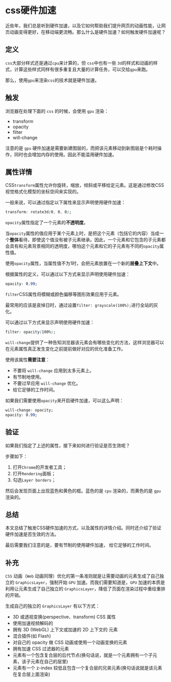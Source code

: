 # css硬件加速

近些年，我们总是听到硬件加速，以及它如何帮助我们提升网页的动画性能，让网页动画变得更好，在移动端更流畅。那么什么是硬件加速？如何触发硬件加速呢？

## 定义

`css`大部分样式还是通过`cpu`来计算的，但 `css`中也有一些 `3d`的样式和动画的样式，计算这些样式同样有很多重复且大量的计算任务，可以交给`gpu`来跑。

那么，使用`gpu`来渲染`css`的技术就是硬件加速。

## 触发

浏览器在处理下面的 `css` 的时候，会使用 `gpu` 渲染：

- transform
- opacity
- filter
- will-change

注意的是 `gpu` 硬件加速是需要新建图层的，而把该元素移动到新图层是个耗时操作，同时也会增加内存的使用。因此不能滥用硬件加速。

## 属性详情

CSS`transform`属性允许你旋转，缩放，倾斜或平移给定元素。这是通过修改CSS视觉格式化模型的坐标空间来实现的。

一般来说，可以通过指定以下属性来显示声明使用硬件加速：

```css
transform: rotate3d(0, 0, 0);
```

`opacity`属性指定了一个元素的**不透明度**。

当`opacity`属性的值应用于某个元素上时，是把这个元素（包括它的内容）当成一个**整体**看待，即使这个值没有被子元素继承。因此，一个元素和它包含的子元素都会具有和元素背景相同的透明度，哪怕这个元素和它的子元素有不同的`opacity`属性值。

使用`opacity`属性，当属性值不为1时，会把元素放置在一个新的**层叠上下文**中。

根据属性的定义，可以通过以下方式来显示声明使用硬件加速：

```css
opacity: 0.99;
```

`filter`CSS属性将模糊或颜色偏移等图形效果应用于元素。

最常用的应该是哀悼日时，通过设置`filter: grayscale(100%);`进行全站的灰化。

可以通过以下方式来显示声明使用硬件加速：

```css
filter: opacity(100%);
```

`will-change`提供了一种告知浏览器该元素会有哪些变化的方法，这样浏览器可以在元素属性真正发生变化之前提前做好对应的优化准备工作。

使用该属性**需要注意**：

- 不要将 `will-change` 应用到太多元素上。
- 有节制地使用。
- 不要过早应用 `will-change` 优化。
- 给它足够的工作时间。

如果我们需要使用`opacity`来开启硬件加速，可以这么声明：

```css
will-change: opacity;
opacity: 0.99;
```

## 验证

如果我们指定了上述的属性，接下来如何进行验证是否生效呢？

步骤如下：

1. 打开`Chrome`的开发者工具；
2. 打开`Rendering`面板；
3. 勾选`Layer borders`；

然后会发现页面上出现蓝色和黄色的框。蓝色的是 `cpu` 渲染的，而黄色的是 `gpu` 渲染的。

## 总结

本文总结了触发CSS硬件加速的方式，以及属性的详情介绍。同时还介绍了验证硬件加速是否生效的方法。

最后需要我们注意的是，要有节制的使用硬件加速， 给它足够的工作时间。

## 补充

`CSS` 动画（`Web` 动画同理）优化的第一条准则就是让需要动画的元素生成了自己独立的 `GraphicsLayer`，强制开始 `GPU` 加速。而我们需要知道是，`GPU` 加速的本质是利用让元素生成了自己独立的 `GraphicsLayer`，降低了页面在渲染过程中重绘重排的开销。

生成自己的独立的 `GraphicsLayer` 有以下方式：

- 3D 或透视变换(perspective、transform) CSS 属性
- 使用加速视频解码的
- 拥有 3D (WebGL) 上下文或加速的 2D 上下文的 元素
- 混合插件(如 Flash)
- 对自己的 opacity 做 CSS 动画或使用一个动画变换的元素
- 拥有加速 CSS 过滤器的元素
- 元素有一个包含复合层的后代节点(换句话说，就是一个元素拥有一个子元素，该子元素在自己的层里)
- 元素有一个 z-index 较低且包含一个复合层的兄弟元素(换句话说就是该元素在复合层上面渲染)
